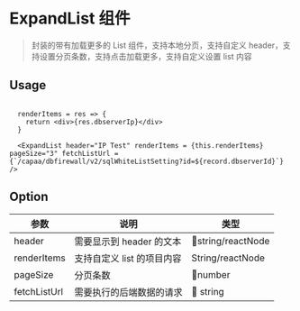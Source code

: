 # ExpandList 组件

> 封装的带有加载更多的 List 组件，支持本地分页，支持自定义 header，支持设置分页条数，支持点击加载更多，支持自定义设置 list 内容

## Usage

```

  renderItems = res => {
    return <div>{res.dbserverIp}</div>
  }

  <ExpandList header="IP Test" renderItems = {this.renderItems} pageSize="3" fetchListUrl = {`/capaa/dbfirewall/v2/sqlWhiteListSetting?id=${record.dbserverId}`} />

```

## Option

| 参数         | 说明                       | 类型             |
| ------------ | -------------------------- | ---------------- |
| header       | 需要显示到 header 的文本   | string/reactNode | 必填 |
| renderItems  | 支持自定义 list 的项目内容 | String/reactNode | 必填 |
| pageSize     | 分页条数                   | number           |  | 默认 10 |
| fetchListUrl | 需要执行的后端数据的请求   |  string          | 必填 |

